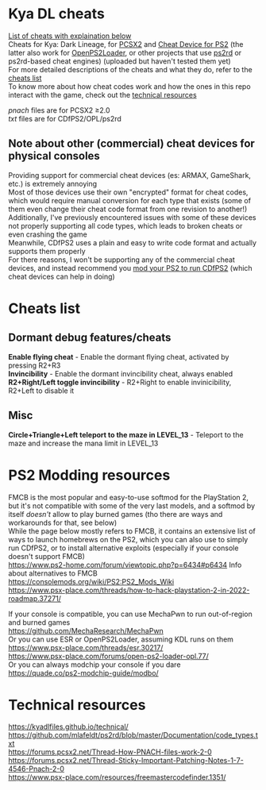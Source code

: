 # Kya DL cheats
[List of cheats with explaination below](#cheats-list)  
Cheats for Kya: Dark Lineage, for [PCSX2](https://pcsx2.net/) and [Cheat Device for PS2](https://github.com/israpps/CheatDevicePS2) (the latter also work for [OpenPS2Loader](https://www.psx-place.com/forums/open-ps2-loader-opl.77/  ), or other projects that use [ps2rd](https://github.com/mlafeldt/ps2rd) or ps2rd-based cheat engines) (uploaded but haven't tested them yet)  
For more detailed descriptions of the cheats and what they do, refer to the [cheats list](#cheats-list)  
To know more about how cheat codes work and how the ones in this repo interact with the game, check out the [technical resources](#technical-resources)

_pnach_ files are for PCSX2 ≥2.0  
_txt_ files are for CDfPS2/OPL/ps2rd

## Note about other (commercial) cheat devices for physical consoles
Providing support for commercial cheat devices (es: ARMAX, GameShark, etc.) is extremely annoying  
Most of those devices use their own "encrypted" format for cheat codes, which would require manual conversion for each type that exists (some of them even change their cheat code format from one revision to another!)  
Additionally, I've previously encountered issues with some of these devices not properly supporting all code types, which leads to broken cheats or even crashing the game  
Meanwhile, CDfPS2 uses a plain and easy to write code format and actually supports them properly   
For there reasons, I won't be supporting any of the commercial cheat devices, and instead recommend you [mod your PS2 to run CDfPS2](#ps2-modding-resources) (which cheat devices can help in doing)

# Cheats list
## Dormant debug features/cheats
**Enable flying cheat** - Enable the dormant flying cheat, activated by pressing R2+R3  
**Invincibility** - Enable the dormant invincibility cheat, always enabled  
**R2+Right/Left toggle invincibility** - R2+Right to enable invinicibility, R2+Left to disable it  

## Misc
**Circle+Triangle+Left teleport to the maze in LEVEL_13** - Teleport to the maze and increase the mana limit in LEVEL_13

# PS2 Modding resources
FMCB is the most popular and easy-to-use softmod for the PlayStation 2, but it's not compatible with some of the very last models, and a softmod by itself _doesn't_ allow to play burned games (tho there are ways and workarounds for that, see below)  
While the page below mostly refers to FMCB, it contains an extensive list of ways to launch homebrews on the PS2, which you can also use to simply run CDfPS2, or to install alternative exploits (especially if your console doesn't support FMCB)  
https://www.ps2-home.com/forum/viewtopic.php?p=6434#p6434
Info about alternatives to FMCB  
https://consolemods.org/wiki/PS2:PS2_Mods_Wiki  
https://www.psx-place.com/threads/how-to-hack-playstation-2-in-2022-roadmap.37271/  
  
If your console is compatible, you can use MechaPwn to run out-of-region and burned games  
https://github.com/MechaResearch/MechaPwn  
Or you can use ESR or OpenPS2Loader, assuming KDL runs on them  
https://www.psx-place.com/threads/esr.30217/  
https://www.psx-place.com/forums/open-ps2-loader-opl.77/  
Or you can always modchip your console if you dare  
https://quade.co/ps2-modchip-guide/modbo/
# Technical resources
https://kyadlfiles.github.io/technical/  
https://github.com/mlafeldt/ps2rd/blob/master/Documentation/code_types.txt  
https://forums.pcsx2.net/Thread-How-PNACH-files-work-2-0   
https://forums.pcsx2.net/Thread-Sticky-Important-Patching-Notes-1-7-4546-Pnach-2-0  
https://www.psx-place.com/resources/freemastercodefinder.1351/
